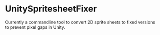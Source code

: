 # UnitySpritesheetFixer
Currently a commandline tool to convert 2D sprite sheets to fixed versions to prevent pixel gaps in Unity.
